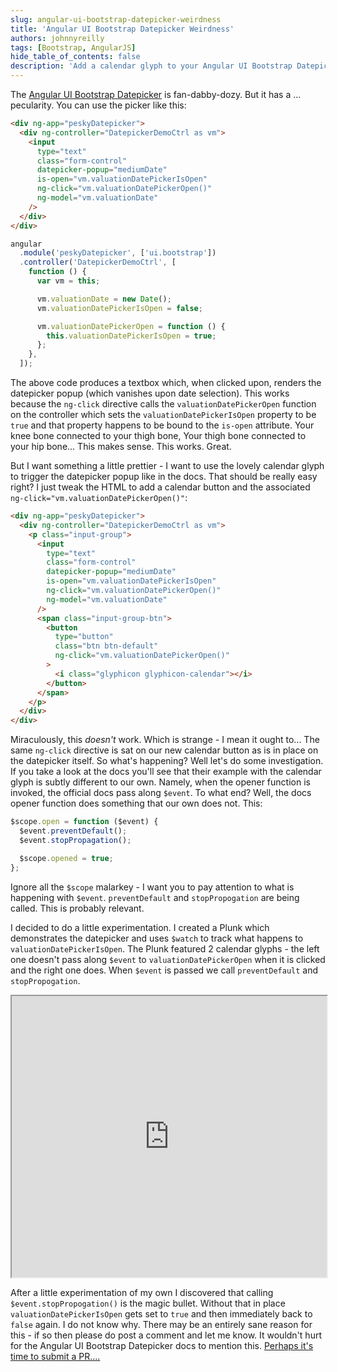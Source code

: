 ```yaml
---
slug: angular-ui-bootstrap-datepicker-weirdness
title: 'Angular UI Bootstrap Datepicker Weirdness'
authors: johnnyreilly
tags: [Bootstrap, AngularJS]
hide_table_of_contents: false
description: 'Add a calendar glyph to your Angular UI Bootstrap Datepicker popup by passing along $event and calling stopPropagation() to avoid an issue.'
---
```


The [Angular UI Bootstrap Datepicker](https://angular-ui.github.io/bootstrap/#/datepicker) is fan-dabby-dozy. But it has a ... pecularity. You can use the picker like this:

<!--truncate-->

```html
<div ng-app="peskyDatepicker">
  <div ng-controller="DatepickerDemoCtrl as vm">
    <input
      type="text"
      class="form-control"
      datepicker-popup="mediumDate"
      is-open="vm.valuationDatePickerIsOpen"
      ng-click="vm.valuationDatePickerOpen()"
      ng-model="vm.valuationDate"
    />
  </div>
</div>
```

```js
angular
  .module('peskyDatepicker', ['ui.bootstrap'])
  .controller('DatepickerDemoCtrl', [
    function () {
      var vm = this;

      vm.valuationDate = new Date();
      vm.valuationDatePickerIsOpen = false;

      vm.valuationDatePickerOpen = function () {
        this.valuationDatePickerIsOpen = true;
      };
    },
  ]);
```

The above code produces a textbox which, when clicked upon, renders the datepicker popup (which vanishes upon date selection). This works because the `ng-click` directive calls the `valuationDatePickerOpen` function on the controller which sets the `valuationDatePickerIsOpen` property to be `true` and that property happens to be bound to the `is-open` attribute. Your knee bone connected to your thigh bone, Your thigh bone connected to your hip bone... This makes sense. This works. Great.

But I want something a little prettier - I want to use the lovely calendar glyph to trigger the datepicker popup like in the docs. That should be really easy right? I just tweak the HTML to add a calendar button and the associated `ng-click="vm.valuationDatePickerOpen()"`:

```html
<div ng-app="peskyDatepicker">
  <div ng-controller="DatepickerDemoCtrl as vm">
    <p class="input-group">
      <input
        type="text"
        class="form-control"
        datepicker-popup="mediumDate"
        is-open="vm.valuationDatePickerIsOpen"
        ng-click="vm.valuationDatePickerOpen()"
        ng-model="vm.valuationDate"
      />
      <span class="input-group-btn">
        <button
          type="button"
          class="btn btn-default"
          ng-click="vm.valuationDatePickerOpen()"
        >
          <i class="glyphicon glyphicon-calendar"></i>
        </button>
      </span>
    </p>
  </div>
</div>
```

Miraculously, this _doesn't_ work. Which is strange - I mean it ought to... The same `ng-click` directive is sat on our new calendar button as is in place on the datepicker itself. So what's happening? Well let's do some investigation. If you take a look at the docs you'll see that their example with the calendar glyph is subtly different to our own. Namely, when the opener function is invoked, the official docs pass along `$event`. To what end? Well, the docs opener function does something that our own does not. This:

```js
$scope.open = function ($event) {
  $event.preventDefault();
  $event.stopPropagation();

  $scope.opened = true;
};
```

Ignore all the `$scope` malarkey - I want you to pay attention to what is happening with `$event`. `preventDefault` and `stopPropogation` are being called. This is probably relevant.

I decided to do a little experimentation. I created a Plunk which demonstrates the datepicker and uses `$watch` to track what happens to `valuationDatePickerIsOpen`. The Plunk featured 2 calendar glyphs - the left one doesn't pass along `$event` to `valuationDatePickerOpen` when it is clicked and the right one does. When `$event` is passed we call `preventDefault` and `stopPropogation`.

<iframe src="https://embed.plnkr.co/dJyF531w0QRGiAScRf15/preview" width="100%" height="450"></iframe>

After a little experimentation of my own I discovered that calling `$event.stopPropogation()` is the magic bullet. Without that in place `valuationDatePickerIsOpen` gets set to `true` and then immediately back to `false` again. I do not know why. There may be an entirely sane reason for this - if so then please do post a comment and let me know. It wouldn't hurt for the Angular UI Bootstrap Datepicker docs to mention this. [Perhaps it's time to submit a PR....](https://github.com/angular-ui/bootstrap/issues/3705)
